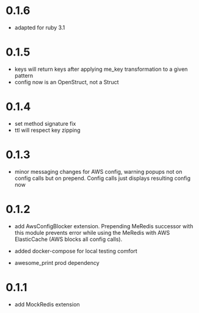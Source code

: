 # 0.1.6
* adapted for ruby 3.1

# 0.1.5
* keys will return keys after applying me_key transformation to a given pattern   
* config now is an OpenStruct, not a Struct 

# 0.1.4
* set method signature fix 
* ttl will respect key zipping

# 0.1.3
* minor messaging changes for AWS config, warning popups not on config calls 
but on prepend. Config calls just displays resulting config now

# 0.1.2
* add AwsConfigBlocker extension. Prepending MeRedis successor with this module 
prevents error while using the MeRedis with AWS ElasticCache (AWS blocks all config calls).

* added docker-compose for local testing comfort 

* awesome_print prod dependency 
 
# 0.1.1
* add MockRedis extension 